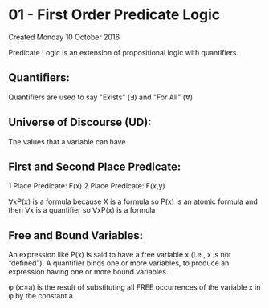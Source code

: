# 01 - First Order Predicate Logic
Created Monday 10 October 2016

Predicate Logic is an extension of propositional logic with quantifiers.

Quantifiers:
------------
Quantifiers are used to say "Exists" (∃) and "For All" (∀) 


Universe of Discourse (UD):
---------------------------
The values that a variable can have


First and Second Place Predicate:
---------------------------------
1 Place Predicate: F(x)
2 Place Predicate: F(x,y)

∀xP(x) is a formula because X is a formula so P(x) is an atomic formula and then ∀x is a quantifier so ∀xP(x) is a formula

Free and Bound Variables:
-------------------------
An expression like P(x) is said to have a free variable x (i.e., x is not “defined”).
A quantifier binds one or more variables, to produce an expression having one or more bound variables.

φ (x:=a) is the result of substituting all FREE occurrences of the variable x in φ by the constant a

